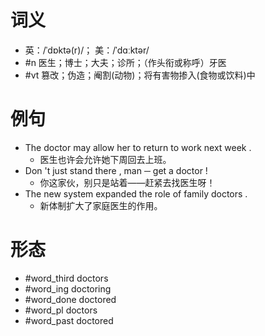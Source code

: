 # 词义
- 英：/ˈdɒktə(r)/； 美：/ˈdɑːktər/
- #n 医生；博士；大夫；诊所；（作头衔或称呼）牙医
- #vt 篡改；伪造；阉割(动物)；将有害物掺入(食物或饮料)中
# 例句
- The doctor may allow her to return to work next week .
	- 医生也许会允许她下周回去上班。
- Don 't just stand there , man ─ get a doctor !
	- 你这家伙，别只是站着——赶紧去找医生呀！
- The new system expanded the role of family doctors .
	- 新体制扩大了家庭医生的作用。
# 形态
- #word_third doctors
- #word_ing doctoring
- #word_done doctored
- #word_pl doctors
- #word_past doctored
